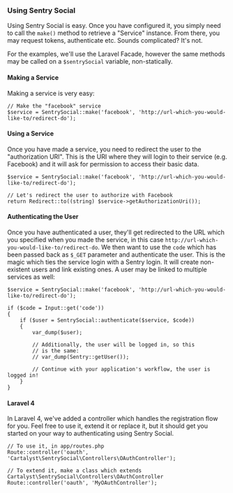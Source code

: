 ### Using Sentry Social

Using Sentry Social is easy. Once you have configured it, you simply need to call the `make()` method to retrieve a "Service" instance. From there, you may request tokens, authenticate etc. Sounds complicated? It's not.

For the examples, we'll use the Laravel Facade, however the same methods may be called on a `$sentrySocial` variable, non-statically.

#### Making a Service

Making a service is very easy:

	// Make the "facebook" service
	$service = SentrySocial::make('facebook', 'http://url-which-you-would-like-to/redirect-do');

#### Using a Service

Once you have made a service, you need to redirect the user to the "authorization URI". This is the URI where they will login to their service (e.g. Facebook) and it will ask for permission to access their basic data.

	$service = SentrySocial::make('facebook', 'http://url-which-you-would-like-to/redirect-do');

	// Let's redirect the user to authorize with Facebook
	return Redirect::to((string) $service->getAuthorizationUri());
	
#### Authenticating the User

Once you have authenticated a user, they'll get redirected to the URL which you specified when you made the service, in this case `http://url-which-you-would-like-to/redirect-do`. We then want to use the `code` which has been passed back as `$_GET` parameter and authenticate the user. This is the magic which ties the service login with a Sentry login. It will create non-existent users and link existing ones. A user may be linked to multiple services as well:

	$service = SentrySocial::make('facebook', 'http://url-which-you-would-like-to/redirect-do');
	
	if ($code = Input::get('code'))
	{
		if ($user = SentrySocial::authenticate($service, $code))
		{
			var_dump($user);
			
			// Additionally, the user will be logged in, so this
			// is the same:
			// var_dump(Sentry::getUser());
			
			// Continue with your application's workflow, the user is logged in!
		}
	}

#### Laravel 4

In Laravel 4, we've added a controller which handles the registration flow for you. Feel free to use it, extend it or replace it, but it should get you started on your way to authenticating using Sentry Social.

	// To use it, in app/routes.php
	Route::controller('oauth', 'Cartalyst\SentrySocial\Controllers\OAuthController');
	
	// To extend it, make a class which extends Cartalyst\SentrySocial\Controllers\OAuthController
	Route::controller('oauth', 'MyOAuthController');
